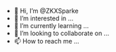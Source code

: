 - 👋 Hi, I’m @ZKXSparke
- 👀 I’m interested in ...
- 🌱 I’m currently learning ...
- 💞️ I’m looking to collaborate on ...
- 📫 How to reach me ...

<!---
ZKXSparke/ZKXSparke is a ✨ special ✨ repository because its `README.md` (this file) appears on your GitHub profile.
You can click the Preview link to take a look at your changes.
--->
